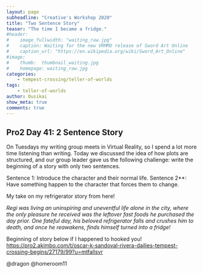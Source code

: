 ```yaml
---
layout: page
subheadline: "Creative's Workshop 2020"
title: "Two Sentence Story"
teaser: "The time I became a fridge."
#header:
#    image_fullwidth: "waiting_raw.jpg"
#    caption: Waiting for the new VRMMO release of Sword Art Online
#    caption_url: "https://en.wikipedia.org/wiki/Sword_Art_Online"
#image:
#    thumb:  thumbnail_waiting.jpg
#    homepage: waiting_raw.jpg
categories:
    - tempest-crossing/teller-of-worlds
tags:
    - teller-of-worlds
author: Ousikai
show_meta: true
comments: true
---
```

## Pro2 Day 41: 2 Sentence Story
On Tuesdays my writing group meets in Virtual Reality, so I spend a lot more time listening than writing. Today we discussed the idea of how plots are structured, and our group leader gave us the following challenge: write the beginning of a story with only two sentences.

Sentence 1: Introduce the character and their normal life.
Sentence 2**: Have something happen to the character that forces them to change. 

My take on my refrigerator story from here! 

*Regi was living an uninspiring and uneventful life alone in the city, where the only pleasure he received was the leftover fast foods he purchased the day prior.  One fateful day, his beloved refrigerator falls and crushes him to death, and once he reawakens, finds himself turned into a fridge!* 

Beginning of story below if I happened to hooked you! 
https://pro2.akimbo.com/t/oscar-k-sandoval-rivera-dailies-tempest-crossing-begins/27179/99?u=mtfallsvr

@dragon @homeroom11